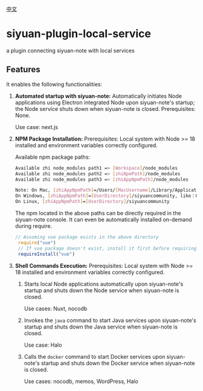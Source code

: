 [中文](README_zh_CN.md)

# siyuan-plugin-local-service

a plugin connecting siyuan-note with local services

## Features

It enables the following functionalities:

1. **Automated startup with siyuan-note:** Automatically initiates Node applications using Electron integrated Node upon siyuan-note's startup; the Node service shuts down when siyuan-note is closed. Prerequisites: None.

   Use case: next.js
2. **NPM Package Installation:** Prerequisites: Local system with Node >= 18 installed and environment variables correctly configured.

   Available npm package paths:

   ```bash
   Available zhi node_modules path1 => [Workspace]/node_modules
   Available zhi node_modules path2 => [zhiNpmPath]/node_modules 
   Available zhi node_modules path3 => [zhiAppNpmPath]/node_modules 

   Note: On Mac, [zhiAppNpmPath]=/Users/[MacUsername]/Library/Application Support/siyuancommunity
   On Windows, [zhiAppNpmPath]=[UserDirectory]/siyuancommunity, like：C:\\Users\\Terwer\\AppData\\Roaming\\siyuancommunity
   On Linux, [zhiAppNpmPath]=[UserDirectory]/siyuancommunity
   ```

   The npm located in the above paths can be directly required in the siyuan-note console. It can even be automatically installed on-demand during require.

   ```js
   // Assuming vue package exists in the above directory
    require("vue")
    // If vue package doesn't exist, install it first before requiring. Installation directory is [zhiAppNpmPath]
    requireInstall("vue")
   ```

3. **Shell Commands Execution:** Prerequisites: Local system with Node >= 18 installed and environment variables correctly configured.

    1. Starts local Node applications automatically upon siyuan-note's startup and shuts down the Node service when siyuan-note is closed.

       Use cases: Nuxt, nocodb
    2. Invokes the `java` command to start Java services upon siyuan-note's startup and shuts down the Java service when siyuan-note is closed.

       Use case: Halo
    3. Calls the `docker` command to start Docker services upon siyuan-note's startup and shuts down the Docker service when siyuan-note is closed.

       Use cases: nocodb, memos, WordPress, Halo